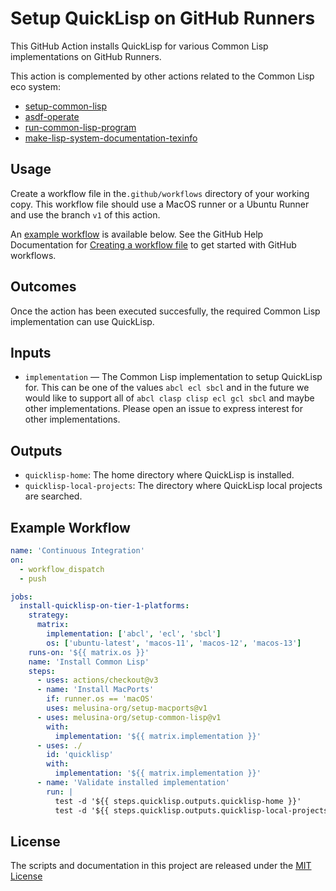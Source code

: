 # Setup QuickLisp on GitHub Runners

This GitHub Action installs QuickLisp for various Common Lisp
implementations on GitHub Runners.

This action is complemented by other actions related to the Common
Lisp eco system:

- [setup-common-lisp](https://github.com/melusina-org/setup-common-lisp)
- [asdf-operate](https://github.com/melusina-org/asdf-operate)
- [run-common-lisp-program](https://github.com/melusina-org/run-common-lisp-program)
- [make-lisp-system-documentation-texinfo](https://github.com/melusina-org/make-lisp-system-documentation-texinfo)


## Usage

Create a workflow file in the`.github/workflows` directory of your
working copy.  This workflow file should use a MacOS runner or a
Ubuntu Runner and use the branch `v1` of this action.


An [example workflow](#example-workflow) is available below. See the GitHub Help Documentation for
[Creating a workflow file](https://help.github.com/en/articles/configuring-a-workflow#creating-a-workflow-file)
to get started with GitHub workflows.


## Outcomes

Once the action has been executed succesfully, the required Common
Lisp implementation can use QuickLisp.


## Inputs

* `implementation` — The Common Lisp implementation to setup QuickLisp
  for. This can be one of the values `abcl ecl sbcl` and
  in the future we would like to support all of `abcl clasp clisp ecl gcl sbcl`
  and maybe other implementations. Please open an issue to express
  interest for other implementations.


## Outputs

* `quicklisp-home`: The home directory where QuickLisp is installed.
* `quicklisp-local-projects`: The directory where QuickLisp local
  projects are searched.


## Example Workflow

```yaml
name: 'Continuous Integration'
on:
  - workflow_dispatch
  - push

jobs:
  install-quicklisp-on-tier-1-platforms:
    strategy:
      matrix:
        implementation: ['abcl', 'ecl', 'sbcl']
        os: ['ubuntu-latest', 'macos-11', 'macos-12', 'macos-13']
    runs-on: '${{ matrix.os }}'
    name: 'Install Common Lisp'
    steps:
      - uses: actions/checkout@v3
      - name: 'Install MacPorts'
        if: runner.os == 'macOS'
        uses: melusina-org/setup-macports@v1
      - uses: melusina-org/setup-common-lisp@v1
        with:
          implementation: '${{ matrix.implementation }}'
      - uses: ./
        id: 'quicklisp'
        with:
          implementation: '${{ matrix.implementation }}'
      - name: 'Validate installed implementation'
        run: |
          test -d '${{ steps.quicklisp.outputs.quicklisp-home }}'
          test -d '${{ steps.quicklisp.outputs.quicklisp-local-projects }}'
```

## License
The scripts and documentation in this project are released under the [MIT License](LICENSE)
